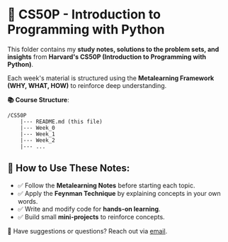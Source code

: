 # 📌 CS50P - Introduction to Programming with Python

This folder contains my **study notes, solutions to the problem sets, and insights** from **Harvard's CS50P (Introduction to Programming with Python)**.

Each week's material is structured using the **Metalearning Framework (WHY, WHAT, HOW)** to reinforce deep understanding.

**📚 Course Structure**:
```
/CS50P
    |--- README.md (this file)
    |--- Week_0
    |--- Week_1
    |--- Week_2
    |--- ...
```

## 📖 How to Use These Notes:

- ✅ Follow the **Metalearning Notes** before starting each topic.
- ✅ Apply the **Feynman Technique** by explaining concepts in your own words.
- ✅ Write and modify code for **hands-on learning**.
- ✅ Build small **mini-projects** to reinforce concepts.

📩 Have suggestions or questions? Reach out via [email](mailto:gm_learning_tech@outlook.com).